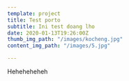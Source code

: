 ```yaml
---
template: project
title: Test porto
subtitle: Ini test doang lho
date: 2020-01-13T19:26:00Z
thumb_img_path: "/images/kocheng.jpg"
content_img_path: "/images/5.jpg"

---
```

Heheheheheh
